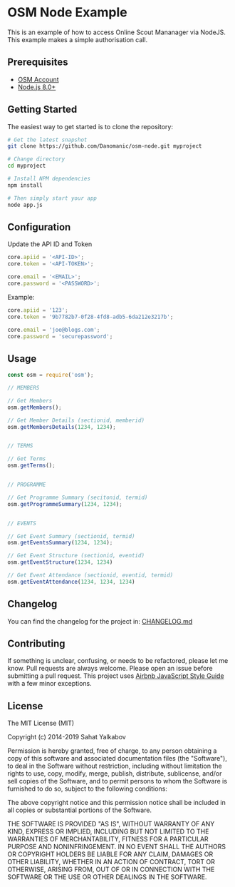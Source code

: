 OSM Node Example
=======================
This is an example of how to access Online Scout Mananager via NodeJS. This example makes a simple authorisation call.

Prerequisites
-------------

- [OSM Account](http://onlinescoutmanager.co.uk)
- [Node.js 8.0+](http://nodejs.org)


Getting Started
---------------

The easiest way to get started is to clone the repository:

```bash
# Get the latest snapshot
git clone https://github.com/Danomanic/osm-node.git myproject

# Change directory
cd myproject

# Install NPM dependencies
npm install

# Then simply start your app
node app.js
```

Configuration
---------------

Update the API ID and Token
```js
core.apiid = '<API-ID>';
core.token = '<API-TOKEN>';

core.email = '<EMAIL>';
core.password = '<PASSWORD>';
```

Example:
```js
core.apiid = '123';
core.token = '9b7782b7-0f28-4fd8-adb5-6da212e3217b';

core.email = 'joe@blogs.com';
core.password = 'securepassword';

```

Usage
---------------
```js
const osm = require('osm');

// MEMBERS

// Get Members
osm.getMembers();

// Get Member Details (sectionid, memberid)
osm.getMembersDetails(1234, 1234);


// TERMS

// Get Terms
osm.getTerms();


// PROGRAMME

// Get Programme Summary (secitonid, termid)
osm.getProgrammeSummary(1234, 1234);


// EVENTS

// Get Event Summary (sectionid, termid)
osm.getEventsSummary(1234, 1234);

// Get Event Structure (sectionid, eventid)
osm.getEventStructure(1234, 1234)

// Get Event Attendance (sectionid, eventid, termid)
osm.getEventAttendance(1234, 1234, 1234)
```

Changelog
---------

You can find the changelog for the project in: [CHANGELOG.md](https://github.com/Danomanic/osm-node/blob/master/CHANGELOG.md)


Contributing
------------

If something is unclear, confusing, or needs to be refactored, please let me know.
Pull requests are always welcome. Please open an issue before
submitting a pull request. This project uses [Airbnb JavaScript Style Guide](https://github.com/airbnb/javascript) with a few minor exceptions.

License
-------

The MIT License (MIT)

Copyright (c) 2014-2019 Sahat Yalkabov

Permission is hereby granted, free of charge, to any person obtaining a copy of this software and associated documentation files (the "Software"), to deal in the Software without restriction, including without limitation the rights to use, copy, modify, merge, publish, distribute, sublicense, and/or sell copies of the Software, and to permit persons to whom the Software is furnished to do so, subject to the following conditions:

The above copyright notice and this permission notice shall be included in all copies or substantial portions of the Software.

THE SOFTWARE IS PROVIDED "AS IS", WITHOUT WARRANTY OF ANY KIND, EXPRESS OR IMPLIED, INCLUDING BUT NOT LIMITED TO THE WARRANTIES OF MERCHANTABILITY, FITNESS FOR A PARTICULAR PURPOSE AND NONINFRINGEMENT. IN NO EVENT SHALL THE AUTHORS OR COPYRIGHT HOLDERS BE LIABLE FOR ANY CLAIM, DAMAGES OR OTHER LIABILITY, WHETHER IN AN ACTION OF CONTRACT, TORT OR OTHERWISE, ARISING FROM, OUT OF OR IN CONNECTION WITH THE SOFTWARE OR THE USE OR OTHER DEALINGS IN THE SOFTWARE.